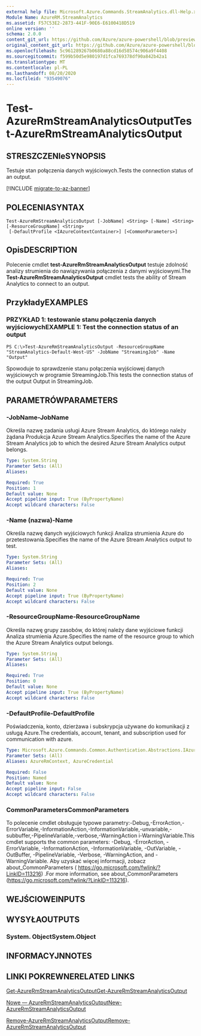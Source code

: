 ```yaml
---
external help file: Microsoft.Azure.Commands.StreamAnalytics.dll-Help.xml
Module Name: AzureRM.StreamAnalytics
ms.assetid: F57C53E2-2873-441F-90E6-E6100418D519
online version: ''
schema: 2.0.0
content_git_url: https://github.com/Azure/azure-powershell/blob/preview/src/ResourceManager/StreamAnalytics/Commands.StreamAnalytics/help/Test-AzureRmStreamAnalyticsOutput.md
original_content_git_url: https://github.com/Azure/azure-powershell/blob/preview/src/ResourceManager/StreamAnalytics/Commands.StreamAnalytics/help/Test-AzureRmStreamAnalyticsOutput.md
ms.openlocfilehash: 5c961289267b0680a88cd16d58574c906a9f4408
ms.sourcegitcommit: f599b50d5e980197d1fca769378df90a842b42a1
ms.translationtype: MT
ms.contentlocale: pl-PL
ms.lasthandoff: 08/20/2020
ms.locfileid: "93549076"
---
```

# <span data-ttu-id="4857e-101">Test-AzureRmStreamAnalyticsOutput</span><span class="sxs-lookup"><span data-stu-id="4857e-101">Test-AzureRmStreamAnalyticsOutput</span></span>

## <span data-ttu-id="4857e-102">STRESZCZENIe</span><span class="sxs-lookup"><span data-stu-id="4857e-102">SYNOPSIS</span></span>
<span data-ttu-id="4857e-103">Testuje stan połączenia danych wyjściowych.</span><span class="sxs-lookup"><span data-stu-id="4857e-103">Tests the connection status of an output.</span></span>

[!INCLUDE [migrate-to-az-banner](../../includes/migrate-to-az-banner.md)]

## <span data-ttu-id="4857e-104">POLECENIA</span><span class="sxs-lookup"><span data-stu-id="4857e-104">SYNTAX</span></span>

```
Test-AzureRmStreamAnalyticsOutput [-JobName] <String> [-Name] <String> [-ResourceGroupName] <String>
 [-DefaultProfile <IAzureContextContainer>] [<CommonParameters>]
```

## <span data-ttu-id="4857e-105">Opis</span><span class="sxs-lookup"><span data-stu-id="4857e-105">DESCRIPTION</span></span>
<span data-ttu-id="4857e-106">Polecenie cmdlet **test-AzureRmStreamAnalyticsOutput** testuje zdolność analizy strumienia do nawiązywania połączenia z danymi wyjściowymi.</span><span class="sxs-lookup"><span data-stu-id="4857e-106">The **Test-AzureRmStreamAnalyticsOutput** cmdlet tests the ability of Stream Analytics to connect to an output.</span></span>

## <span data-ttu-id="4857e-107">Przykłady</span><span class="sxs-lookup"><span data-stu-id="4857e-107">EXAMPLES</span></span>

### <span data-ttu-id="4857e-108">PRZYKŁAD 1: testowanie stanu połączenia danych wyjściowych</span><span class="sxs-lookup"><span data-stu-id="4857e-108">EXAMPLE 1: Test the connection status of an output</span></span>
```
PS C:\>Test-AzureRmStreamAnalyticsOutput -ResourceGroupName "StreamAnalytics-Default-West-US" -JobName "StreamingJob" -Name "Output"
```

<span data-ttu-id="4857e-109">Spowoduje to sprawdzenie stanu połączenia wyjściowej danych wyjściowych w programie StreamingJob.</span><span class="sxs-lookup"><span data-stu-id="4857e-109">This tests the connection status of the output Output in StreamingJob.</span></span>

## <span data-ttu-id="4857e-110">PARAMETRÓW</span><span class="sxs-lookup"><span data-stu-id="4857e-110">PARAMETERS</span></span>

### <span data-ttu-id="4857e-111">-JobName</span><span class="sxs-lookup"><span data-stu-id="4857e-111">-JobName</span></span>
<span data-ttu-id="4857e-112">Określa nazwę zadania usługi Azure Stream Analytics, do którego należy żądana Produkcja Azure Stream Analytics.</span><span class="sxs-lookup"><span data-stu-id="4857e-112">Specifies the name of the Azure Stream Analytics job to which the desired Azure Stream Analytics output belongs.</span></span>

```yaml
Type: System.String
Parameter Sets: (All)
Aliases: 

Required: True
Position: 1
Default value: None
Accept pipeline input: True (ByPropertyName)
Accept wildcard characters: False
```

### <span data-ttu-id="4857e-113">-Name (nazwa)</span><span class="sxs-lookup"><span data-stu-id="4857e-113">-Name</span></span>
<span data-ttu-id="4857e-114">Określa nazwę danych wyjściowych funkcji Analiza strumienia Azure do przetestowania.</span><span class="sxs-lookup"><span data-stu-id="4857e-114">Specifies the name of the Azure Stream Analytics output to test.</span></span>

```yaml
Type: System.String
Parameter Sets: (All)
Aliases: 

Required: True
Position: 2
Default value: None
Accept pipeline input: True (ByPropertyName)
Accept wildcard characters: False
```

### <span data-ttu-id="4857e-115">-ResourceGroupName</span><span class="sxs-lookup"><span data-stu-id="4857e-115">-ResourceGroupName</span></span>
<span data-ttu-id="4857e-116">Określa nazwę grupy zasobów, do której należy dane wyjściowe funkcji Analiza strumienia Azure.</span><span class="sxs-lookup"><span data-stu-id="4857e-116">Specifies the name of the resource group to which the Azure Stream Analytics output belongs.</span></span>

```yaml
Type: System.String
Parameter Sets: (All)
Aliases: 

Required: True
Position: 0
Default value: None
Accept pipeline input: True (ByPropertyName)
Accept wildcard characters: False
```

### <span data-ttu-id="4857e-117">-DefaultProfile</span><span class="sxs-lookup"><span data-stu-id="4857e-117">-DefaultProfile</span></span>
<span data-ttu-id="4857e-118">Poświadczenia, konto, dzierżawa i subskrypcja używane do komunikacji z usługą Azure.</span><span class="sxs-lookup"><span data-stu-id="4857e-118">The credentials, account, tenant, and subscription used for communication with azure.</span></span>

```yaml
Type: Microsoft.Azure.Commands.Common.Authentication.Abstractions.IAzureContextContainer
Parameter Sets: (All)
Aliases: AzureRmContext, AzureCredential

Required: False
Position: Named
Default value: None
Accept pipeline input: False
Accept wildcard characters: False
```

### <span data-ttu-id="4857e-119">CommonParameters</span><span class="sxs-lookup"><span data-stu-id="4857e-119">CommonParameters</span></span>
<span data-ttu-id="4857e-120">To polecenie cmdlet obsługuje typowe parametry:-Debug,-ErrorAction,-ErrorVariable,-InformationAction,-InformationVariable,-unvariable,-subbuffer,-PipelineVariable,-verbose,-WarningAction i-WarningVariable.</span><span class="sxs-lookup"><span data-stu-id="4857e-120">This cmdlet supports the common parameters: -Debug, -ErrorAction, -ErrorVariable, -InformationAction, -InformationVariable, -OutVariable, -OutBuffer, -PipelineVariable, -Verbose, -WarningAction, and -WarningVariable.</span></span> <span data-ttu-id="4857e-121">Aby uzyskać więcej informacji, zobacz about_CommonParameters ( https://go.microsoft.com/fwlink/?LinkID=113216) .</span><span class="sxs-lookup"><span data-stu-id="4857e-121">For more information, see about_CommonParameters (https://go.microsoft.com/fwlink/?LinkID=113216).</span></span>

## <span data-ttu-id="4857e-122">WEJŚCIOWE</span><span class="sxs-lookup"><span data-stu-id="4857e-122">INPUTS</span></span>

## <span data-ttu-id="4857e-123">WYSYŁA</span><span class="sxs-lookup"><span data-stu-id="4857e-123">OUTPUTS</span></span>

### <span data-ttu-id="4857e-124">System. Object</span><span class="sxs-lookup"><span data-stu-id="4857e-124">System.Object</span></span>

## <span data-ttu-id="4857e-125">INFORMACYJN</span><span class="sxs-lookup"><span data-stu-id="4857e-125">NOTES</span></span>

## <span data-ttu-id="4857e-126">LINKI POKREWNE</span><span class="sxs-lookup"><span data-stu-id="4857e-126">RELATED LINKS</span></span>

[<span data-ttu-id="4857e-127">Get-AzureRmStreamAnalyticsOutput</span><span class="sxs-lookup"><span data-stu-id="4857e-127">Get-AzureRmStreamAnalyticsOutput</span></span>](./Get-AzureRmStreamAnalyticsOutput.md)

[<span data-ttu-id="4857e-128">Nowe — AzureRmStreamAnalyticsOutput</span><span class="sxs-lookup"><span data-stu-id="4857e-128">New-AzureRmStreamAnalyticsOutput</span></span>](./New-AzureRmStreamAnalyticsOutput.md)

[<span data-ttu-id="4857e-129">Remove-AzureRmStreamAnalyticsOutput</span><span class="sxs-lookup"><span data-stu-id="4857e-129">Remove-AzureRmStreamAnalyticsOutput</span></span>](./Remove-AzureRmStreamAnalyticsOutput.md)


